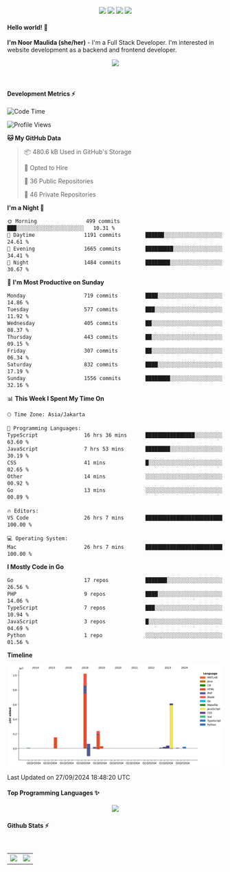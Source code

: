 <p align="center">
  <img src="https://dev.discordprofiles.me/badge/status/814439552055771206?simple=true">
  <img src="https://dev.discordprofiles.me/badge/playing/814439552055771206">
  <img src="https://dev.discordprofiles.me/badge/vscode/814439552055771206">
  <img src="https://dev.discordprofiles.me/badge/spotify/814439552055771206">
</p>

#### Hello world! 👋
**I'm Noor Maulida (she/her)** - I'm a Full Stack Developer. I'm interested in website development as a backend and frontend developer.

<p align="center">
  <img src="https://skillicons.dev/icons?i=go,laravel,nodejs,vue,express,ruby,python,mongodb,docker,aws,gcp" />
</p>
<br>

#### Development Metrics ⚡
<!--START_SECTION:waka-->
![Code Time](http://img.shields.io/badge/Code%20Time-581%20hrs%2039%20mins-blue)

![Profile Views](http://img.shields.io/badge/Profile%20Views-1-blue)

**🐱 My GitHub Data** 

> 📦 480.6 kB Used in GitHub's Storage 
 > 
> 💼 Opted to Hire
 > 
> 📜 36 Public Repositories 
 > 
> 🔑 46 Private Repositories 
 > 
**I'm a Night 🦉** 

```text
🌞 Morning                499 commits         ███░░░░░░░░░░░░░░░░░░░░░░   10.31 % 
🌆 Daytime                1191 commits        ██████░░░░░░░░░░░░░░░░░░░   24.61 % 
🌃 Evening                1665 commits        █████████░░░░░░░░░░░░░░░░   34.41 % 
🌙 Night                  1484 commits        ████████░░░░░░░░░░░░░░░░░   30.67 % 
```
📅 **I'm Most Productive on Sunday** 

```text
Monday                   719 commits         ████░░░░░░░░░░░░░░░░░░░░░   14.86 % 
Tuesday                  577 commits         ███░░░░░░░░░░░░░░░░░░░░░░   11.92 % 
Wednesday                405 commits         ██░░░░░░░░░░░░░░░░░░░░░░░   08.37 % 
Thursday                 443 commits         ██░░░░░░░░░░░░░░░░░░░░░░░   09.15 % 
Friday                   307 commits         ██░░░░░░░░░░░░░░░░░░░░░░░   06.34 % 
Saturday                 832 commits         ████░░░░░░░░░░░░░░░░░░░░░   17.19 % 
Sunday                   1556 commits        ████████░░░░░░░░░░░░░░░░░   32.16 % 
```


📊 **This Week I Spent My Time On** 

```text
🕑︎ Time Zone: Asia/Jakarta

💬 Programming Languages: 
TypeScript               16 hrs 36 mins      ████████████████░░░░░░░░░   63.60 % 
JavaScript               7 hrs 53 mins       ████████░░░░░░░░░░░░░░░░░   30.19 % 
CSS                      41 mins             █░░░░░░░░░░░░░░░░░░░░░░░░   02.65 % 
Other                    14 mins             ░░░░░░░░░░░░░░░░░░░░░░░░░   00.92 % 
Go                       13 mins             ░░░░░░░░░░░░░░░░░░░░░░░░░   00.89 % 

🔥 Editors: 
VS Code                  26 hrs 7 mins       █████████████████████████   100.00 % 

💻 Operating System: 
Mac                      26 hrs 7 mins       █████████████████████████   100.00 % 
```

**I Mostly Code in Go** 

```text
Go                       17 repos            ███████░░░░░░░░░░░░░░░░░░   26.56 % 
PHP                      9 repos             ████░░░░░░░░░░░░░░░░░░░░░   14.06 % 
TypeScript               7 repos             ███░░░░░░░░░░░░░░░░░░░░░░   10.94 % 
JavaScript               3 repos             █░░░░░░░░░░░░░░░░░░░░░░░░   04.69 % 
Python                   1 repo              ░░░░░░░░░░░░░░░░░░░░░░░░░   01.56 % 
```



**Timeline**

![Lines of Code chart](https://raw.githubusercontent.com/noormaulida/noormaulida/main/assets/bar_graph.png)


 Last Updated on 27/09/2024 18:48:20 UTC
<!--END_SECTION:waka-->

#### Top Programming Languages ✨
<p align="center">
  <img src="https://api.githubtrends.io/user/svg/noormaulida/langs?time_range=one_year&include_private=true&compact=true&theme=dark" />
</p>

#### Github Stats ⚡
<p align="center">
  <table>
    <tr>
      <td>
        <img src="https://github-readme-streak-stats.herokuapp.com?user=noormaulida&theme=react&hide_border=true&mode=weekly" height="180" />
      </td>
      <td>
        <img src="https://github-readme-stats.vercel.app/api?username=noormaulida&theme=react&count_private=true&hide_border=true&line_height=20" height="180"/>
      </td>
    </tr>
</p>
<br>
